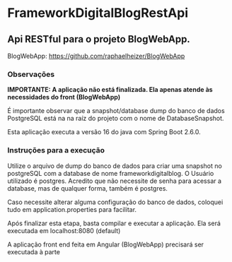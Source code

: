 # FrameworkDigitalBlogRestApi
## Api RESTful para o projeto BlogWebApp.

BlogWebApp: https://github.com/raphaelheizer/BlogWebApp

### Observações
**IMPORTANTE: A aplicação não está finalizada. Ela apenas atende às necessidades do front (BlogWebApp)**

  É importante observar que a snapshot/database dump do banco de dados PostgreSQL está na na raíz do projeto com o nome de DatabaseSnapshot.
  
  Esta aplicação executa a versão 16 do java com Spring Boot 2.6.0.
  
### Instruções para a execução
  Utilize o arquivo de dump do banco de dados para criar uma snapshot no postgreSQL com a database de nome frameworkdigitalblog. O Usuário utilizado é postgres.
  Acredito que não necessite de senha para acessar a database, mas de qualquer forma, também é postgres.
  
  Caso necessite alterar alguma configuração do banco de dados, coloquei tudo em application.properties para facilitar.
  
  Após finalizar esta etapa, basta compilar e executar a aplicação. Ela será executada em localhost:8080 (default)
  
  A aplicação front end feita em Angular (BlogWebApp) precisará ser executada à parte
